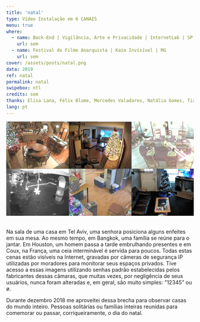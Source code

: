 ```yaml
---
title: 'natal'
type: Vídeo Instalação em 6 CANAIS
menu: true
where: 
  - name: Back-End | Vigilância, Arte e Privacidade | InternetLab | SP
    url: sem
  - name: Festival do Filme Anarquista | Kaza Invisível | MG
    url: sem
cover: /assets/posts/natal.png
data: 2019
ref: natal
permalink: natal
swipebox: ntl
credits: sem
thanks: Elisa Lana, Félix Blume, Mercedes Valadares, Natália Gomes, Tiago Esteves
lang: pt
---
```


<img src="../assets/posts/natal.png" class="img-border">
<br><br>

Na sala de uma casa em Tel Aviv, uma senhora posiciona alguns enfeites em sua mesa. Ao mesmo tempo, em Bangkok, uma família se reúne para o jantar. Em Houston, um homem passa a tarde embrulhando presentes e em Coux, na França, uma ceia interminável é servida para poucos. Todas estas cenas estão visíveis na Internet, gravadas por câmeras de segurança IP utilizadas por moradores para monitorar seus espaços privados. Tive acesso a essas imagens utilizando senhas padrão estabelecidas pelos fabricantes dessas câmaras, que muitas vezes, por negligência de seus usuários, nunca foram alteradas e, em geral, são muito simples: "12345" ou ø.					

Durante dezembro 2018 me aproveitei dessa brecha para observar casas do mundo inteiro. Pessoas solitárias ou famílias inteiras reunidas para comemorar ou passar, corriqueiramente, o dia do natal.

<br>
